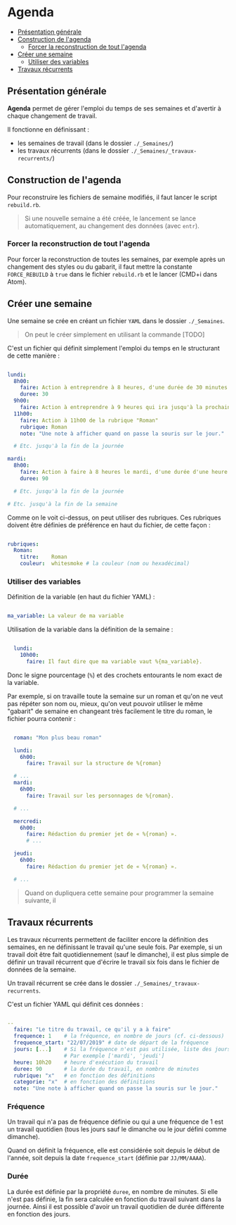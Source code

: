 # Agenda

* [Présentation générale](#presentation)
* [Construction de l'agenda](#build_agenda)
  * [Forcer la reconstruction de tout l'agenda](#force_rebuild)
* [Créer une semaine](#create_week)
  * [Utiliser des variables](#use_variables)
* [Travaux récurrents](#travaux_recurrents)

<a name="presentation"></a>

## Présentation générale

**Agenda** permet de gérer l'emploi du temps de ses semaines et d'avertir à chaque changement de travail.

Il fonctionne en définissant :

* les semaines de travail (dans le dossier `./_Semaines/`)
* les travaux récurrents (dans le dossier `./_Semaines/_travaux-recurrents/`)

<a name="build_agenda"></a>

## Construction de l'agenda

Pour reconstruire les fichiers de semaine modifiés, il faut lancer le script `rebuild.rb`.

> Si une nouvelle semaine a été créée, le lancement se lance automatiquement, au changement des données (avec `entr`).

<a name="force_rebuild"></a>

### Forcer la reconstruction de tout l'agenda

Pour forcer la reconstruction de toutes les semaines, par exemple après un changement des styles ou du gabarit, il faut mettre la constante `FORCE_REBUILD` à `true` dans le fichier `rebuild.rb` et le lancer (CMD+i dans Atom).

<a name="create_week"></a>

## Créer une semaine

Une semaine se crée en créant un fichier `YAML` dans le dossier `./_Semaines`.

> On peut le créer simplement en utilisant la commande [TODO]

C'est un fichier qui définit simplement l'emploi du temps en le structurant de cette manière :

~~~yaml

lundi:
  8h00:
    faire: Action à entreprendre à 8 heures, d'une durée de 30 minutes.
    duree: 30
  9h00:
    faire: Action à entreprendre à 9 heures qui ira jusqu'à la prochaine tâche.
  11h00:
    faire: Action à 11h00 de la rubrique "Roman"
    rubrique: Roman
    note: "Une note à afficher quand on passe la souris sur le jour."

  # Etc. jusqu'à la fin de la journée

mardi:
  8h00:
    faire: Action à faire à 8 heures le mardi, d'une durée d'une heure trente.
    duree: 90

  # Etc. jusqu'à la fin de la journée

# Etc. jusqu'à la fin de la semaine
~~~

Comme on le voit ci-dessus, on peut utiliser des rubriques. Ces rubriques doivent être définies de préférence en haut du fichier, de cette façon :

~~~yaml

rubriques:
  Roman:
    titre:    Roman
    couleur:  whitesmoke # la couleur (nom ou hexadécimal)

~~~


<a name="use_variables"></a>

### Utiliser des variables

Définition de la variable (en haut du fichier YAML) :

~~~YAML

ma_variable: La valeur de ma variable

~~~

Utilisation de la variable dans la définition de la semaine :

~~~yaml

  lundi:
    10h00:
      faire: Il faut dire que ma variable vaut %{ma_variable}.

~~~

Donc le signe pourcentage (`%`) et des crochets entourants le nom exact de la variable.

Par exemple, si on travaille toute la semaine sur un roman et qu'on ne veut pas répéter son nom ou, mieux, qu'on veut pouvoir utiliser le même "gabarit" de semaine en changeant très facilement le titre du roman, le fichier pourra contenir :

~~~yaml

  roman: "Mon plus beau roman"

  lundi:
    6h00:
      faire: Travail sur la structure de %{roman}

  # ...
  mardi:
    6h00:
      faire: Travail sur les personnages de %{roman}.

  # ...

  mercredi:
    6h00:
      faire: Rédaction du premier jet de « %{roman} ».
      # ...

  jeudi:
    6h00:
      faire: Rédaction du premier jet de « %{roman} ».

  # ...

~~~

> Quand on dupliquera cette semaine pour programmer la semaine suivante, il

<a name="travaux_recurrents"></a>

## Travaux récurrents

Les travaux récurrents permettent de faciliter encore la définition des semaines, en ne définissant le travail qu'une seule fois. Par exemple, si un travail doit être fait quotidiennement (sauf le dimanche), il est plus simple de définir un travail récurrent que d'écrire le travail six fois dans le fichier de données de la semaine.

Un travail récurrent se crée dans le dossier `./_Semaines/_travaux-recurrents`.

C'est un fichier YAML qui définit ces données :

~~~yaml

--
  faire: "Le titre du travail, ce qu'il y a à faire"
  frequence: 1    # la fréquence, en nombre de jours (cf. ci-dessous)
  frequence_start: "22/07/2019" # date de départ de la fréquence
  jours: [...]    # Si la fréquence n'est pas utilisée, liste des jours
                  # Par exemple ['mardi', 'jeudi']
  heure: 10h20    # heure d'exécution du travail
  duree: 90       # la durée du travail, en nombre de minutes
  rubrique: "x"   # en fonction des définitions
  categorie: "x"  # en fonction des définitions
  note: "Une note à afficher quand on passe la souris sur le jour."
~~~

### Fréquence

Un travail qui n'a pas de fréquence définie ou qui a une fréquence de 1 est un travail quotidien (tous les jours sauf le dimanche ou le jour défini comme dimanche).

Quand on définit la fréquence, elle est considérée soit depuis le début de l'année, soit depuis la date `frequence_start` (définie par `JJ/MM/AAAA`).

### Durée

La durée est définie par la propriété `duree`, en nombre de minutes. Si elle n'est pas définie, la fin sera calculée en fonction du travail suivant dans la journée. Ainsi il est possible d'avoir un travail quotidien de durée différente en fonction des jours.
